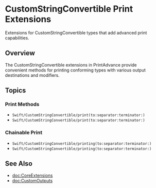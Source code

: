 # CustomStringConvertible Print Extensions

Extensions for CustomStringConvertible types that add advanced print capabilities.

## Overview

The CustomStringConvertible extensions in PrintAdvance provide convenient methods for printing conforming types with various output destinations and modifiers.

## Topics

### Print Methods

- ``Swift/CustomStringConvertible/print(to:separator:terminator:)``
- ``Swift/CustomStringConvertible/print(to:separator:terminator:)``

### Chainable Print

- ``Swift/CustomStringConvertible/printing(to:separator:terminator:)``
- ``Swift/CustomStringConvertible/printing(to:separator:terminator:)``

## See Also

- <doc:CoreExtensions>
- <doc:CustomOutputs>
